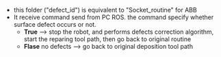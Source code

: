 * this folder ("defect_id") is equivalent to "Socket_routine" for ABB
* It receive command send from PC ROS. the command specify whether surface defect occurs or not.
  - **True** --> stop the robot, and performs defects correction algorithm, start the reparing tool path, then go back to original routine   
  - **Flase** no defects --> go back to original deposition tool path
